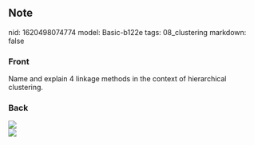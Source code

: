 ## Note
nid: 1620498074774
model: Basic-b122e
tags: 08_clustering
markdown: false

### Front
Name and explain 4 linkage methods in the context of hierarchical clustering.

### Back
<div><img src="12Qo9ezWv8KRs8zRMKxh.png">
</div><div><img src="137Cmij89B1D5vvNh58X.png"></div>
